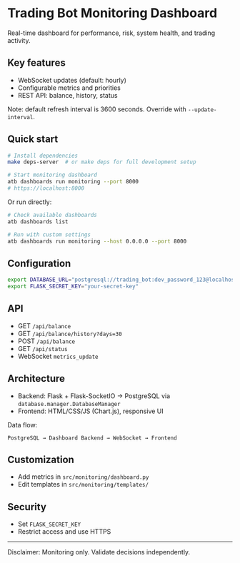 # Trading Bot Monitoring Dashboard

Real-time dashboard for performance, risk, system health, and trading activity.

## Key features
- WebSocket updates (default: hourly)
- Configurable metrics and priorities
- REST API: balance, history, status

Note: default refresh interval is 3600 seconds. Override with `--update-interval`.

## Quick start
```bash
# Install dependencies
make deps-server  # or make deps for full development setup

# Start monitoring dashboard
atb dashboards run monitoring --port 8000
# https://localhost:8000
```

Or run directly:
```bash
# Check available dashboards
atb dashboards list

# Run with custom settings
atb dashboards run monitoring --host 0.0.0.0 --port 8000
```

## Configuration
```bash
export DATABASE_URL="postgresql://trading_bot:dev_password_123@localhost:5432/ai_trading_bot"
export FLASK_SECRET_KEY="your-secret-key"
```

## API
- GET `/api/balance`
- GET `/api/balance/history?days=30`
- POST `/api/balance`
- GET `/api/status`
- WebSocket `metrics_update`

## Architecture
- Backend: Flask + Flask-SocketIO → PostgreSQL via `database.manager.DatabaseManager`
- Frontend: HTML/CSS/JS (Chart.js), responsive UI

Data flow:
```
PostgreSQL → Dashboard Backend → WebSocket → Frontend
```

## Customization
- Add metrics in `src/monitoring/dashboard.py`
- Edit templates in `src/monitoring/templates/`

## Security
- Set `FLASK_SECRET_KEY`
- Restrict access and use HTTPS

---
Disclaimer: Monitoring only. Validate decisions independently.
